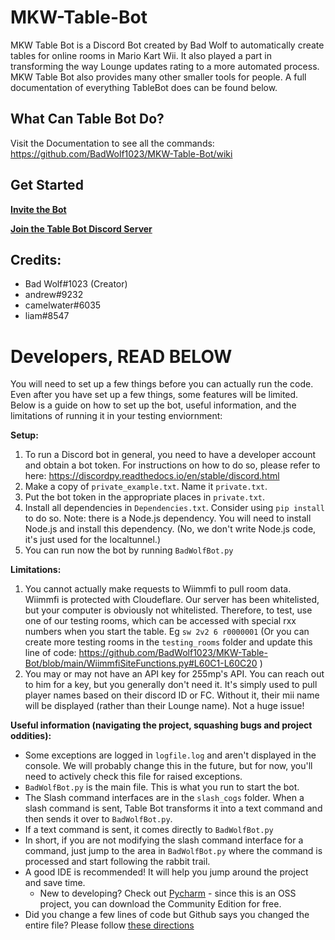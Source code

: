 # MKW-Table-Bot
MKW Table Bot is a Discord Bot created by Bad Wolf to automatically create tables for online rooms in Mario Kart Wii. It also played a part in transforming the way Lounge updates rating to a more automated process. MKW Table Bot also provides many other smaller tools for people.  A full documentation of everything TableBot does can be found below.

## What Can Table Bot Do?
Visit the Documentation to see all the commands: https://github.com/BadWolf1023/MKW-Table-Bot/wiki

## Get Started

[**Invite the Bot**](https://discord.com/api/oauth2/authorize?client_id=1019051989734273054&permissions=124992&scope=applications.commands%20bot)

[**Join the Table Bot Discord Server**]( https://discord.gg/K937DqM)


## Credits: 
* Bad Wolf#1023 (Creator)
* andrew#9232
* camelwater#6035
* liam#8547
  

# Developers, READ BELOW
You will need to set up a few things before you can actually run the code. Even after you have set up a few things, some features will be limited. Below is a guide on how to set up the bot, useful information, and the limitations of running it in your testing enviornment:

**Setup:**
1. To run a Discord bot in general, you need to have a developer account and obtain a bot token. For instructions on how to do so, please refer to here: https://discordpy.readthedocs.io/en/stable/discord.html
2. Make a copy of `private_example.txt`. Name it `private.txt`.
3. Put the bot token in the appropriate places in `private.txt`.
4. Install all dependencies in `Dependencies.txt`. Consider using `pip install` to do so. Note: there is a Node.js dependency. You will need to install Node.js and install this dependency. (No, we don't write Node.js code, it's just used for the localtunnel.)
5. You can run now the bot by running `BadWolfBot.py`

**Limitations:**
1. You cannot actually make requests to Wiimmfi to pull room data. Wiimmfi is protected with Cloudeflare. Our server has been whitelisted, but your computer is obviously not whitelisted. Therefore, to test, use one of our testing rooms, which can be accessed with special rxx numbers when you start the table. Eg `sw 2v2 6 r0000001` (Or you can create more testing rooms in the `testing_rooms` folder and update this line of code: https://github.com/BadWolf1023/MKW-Table-Bot/blob/main/WiimmfiSiteFunctions.py#L60C1-L60C20 )
2. You may or may not have an API key for 255mp's API. You can reach out to him for a key, but you generally don't need it. It's simply used to pull player names based on their discord ID or FC. Without it, their mii name will be displayed (rather than their Lounge name). Not a huge issue!

**Useful information (navigating the project, squashing bugs and project oddities):**
- Some exceptions are logged in `logfile.log` and aren't displayed in the console. We will probably change this in the future, but for now, you'll need to actively check this file for raised exceptions.
- `BadWolfBot.py` is the main file. This is what you run to start the bot.
- The Slash command interfaces are in the `slash_cogs` folder. When a slash command is sent, Table Bot transforms it into a text command and then sends it over to `BadWolfBot.py`.
- If a text command is sent, it comes directly to `BadWolfBot.py`
- In short, if you are not modifying the slash command interface for a command, just jump to the area in `BadWolfBot.py` where the command is processed and start following the rabbit trail.
- A good IDE is recommended! It will help you jump around the project and save time.
  - New to developing? Check out [Pycharm](https://www.jetbrains.com/pycharm/) - since this is an OSS project, you can download the Community Edition for free.
- Did you change a few lines of code but Github says you changed the entire file? Please follow [these directions](https://blog.boot.dev/clean-code/line-breaks-vs-code-lf-vs-crlf/#:~:text=This%20is%20typically%20due%20to,line%20feed%20characters%2C%20by%20default.)
